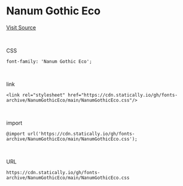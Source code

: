# Nanum Gothic Eco

[Visit Source](https://hangeul.naver.com/font)

&nbsp;

CSS

```
font-family: 'Nanum Gothic Eco';
```

&nbsp;

link

```
<link rel="stylesheet" href="https://cdn.statically.io/gh/fonts-archive/NanumGothicEco/main/NanumGothicEco.css"/>
```

&nbsp;

import

```
@import url('https://cdn.statically.io/gh/fonts-archive/NanumGothicEco/main/NanumGothicEco.css');
```

&nbsp;

URL

```
https://cdn.statically.io/gh/fonts-archive/NanumGothicEco/main/NanumGothicEco.css
```
